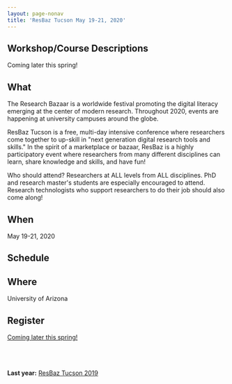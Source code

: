 ```yaml
---
layout: page-nonav
title: 'ResBaz Tucson May 19-21, 2020'
---
```

## Workshop/Course Descriptions

Coming later this spring!

## What

The Research Bazaar is a worldwide festival promoting the digital literacy emerging at the center of modern research. Throughout 2020, events are happening at university campuses around the globe.

ResBaz Tucson is a free, multi-day intensive conference where researchers come together to up-skill in "next generation digital research tools and skills." In the spirit of a marketplace or bazaar, ResBaz is a highly participatory event where researchers from many different disciplines can learn, share knowledge and skills, and have fun!

Who should attend? Researchers at ALL levels from ALL disciplines. PhD and research master's students are especially encouraged to attend. Research technologists who support researchers to do their job should also come along!

## When

May 19-21, 2020

## Schedule

<div class="schedule2020">
  <script type="text/javascript" src="../../js/schedule/lib/d3.min.js"></script>
  <script type="text/javascript" src="../../js/schedule/lib/less.min.js" data-log-level="1"></script>
  <link rel="stylesheet/less" type="text/css" href="../../js/schedule/style.less"/>
  <script type="module" src="../../js/schedule/schedule2020.js"></script>
</div>

## Where

University of Arizona


## Register

<a href="#" class="button" target="_blank">Coming later this spring!</a>



<br><br><br>
**Last year:**
<a href="/resbaz/resbazTucson2019">ResBaz Tucson 2019</a>
